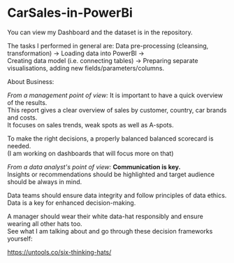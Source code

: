 # CarSales-in-PowerBi
You can view my Dashboard and the dataset is in the repository.

The tasks I performed in general are: Data pre-processing (cleansing, transformation) → Loading data into PowerBI →   
Creating data model (i.e. connecting tables)  → Preparing separate visualisations, adding new fields/parameters/columns. 

About Business:  

_From a management point of view:_
It is important to have a quick overview of the results.   
This report gives a clear overview of sales by customer, country, car brands and costs.  
It focuses on sales trends, weak spots as well as A-spots.

To make the right decisions, a properly balanced balanced scorecard is needed.  
(I am working on dashboards that will focus more on that)

  
_From a data analyst's point of view:_    **Communication is key.**  
Insights or recommendations should be highlighted and target audience should be always in mind.    

  
 

Data teams should ensure data integrity and follow principles of data ethics.   
Data is a key for enhanced decision-making.  

A manager should wear their white data-hat responsibly and ensure wearing all other hats too.   
See what I am talking about and go through these decision frameworks yourself: 

https://untools.co/six-thinking-hats/


